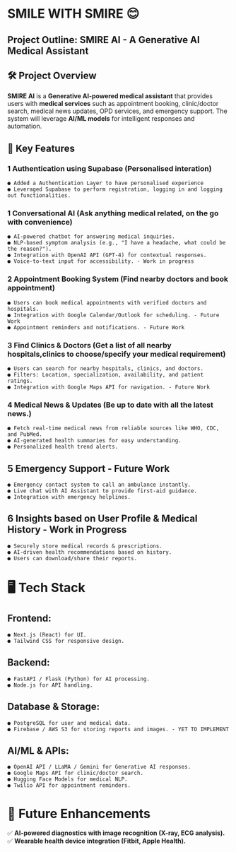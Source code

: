 # SMILE WITH SMIRE 😊

## Project Outline: SMIRE AI - A Generative AI Medical Assistant

## 🛠 Project Overview

**SMIRE AI** is a **Generative AI-powered medical assistant** that provides users with
**medical services** such as appointment booking, clinic/doctor search, medical
news updates, OPD services, and emergency support. The system will leverage **AI/ML models**
for intelligent responses and automation.

## 🚀 Key Features

### 1 Authentication using Supabase (Personalised interation)

```
● Added a Authentication Layer to have personalised experience
● Leveraged Supabase to perform registration, logging in and logging out functionalities.

```

### 1 Conversational AI (Ask anything medical related, on the go with convenience)

```
● AI-powered chatbot for answering medical inquiries.
● NLP-based symptom analysis (e.g., "I have a headache, what could be the reason?").
● Integration with OpenAI API (GPT-4) for contextual responses.
● Voice-to-text input for accessibility. - Work in progress
```
### 2  Appointment Booking System (Find nearby doctors and book appointment)

```
● Users can book medical appointments with verified doctors and hospitals.
● Integration with Google Calendar/Outlook for scheduling. - Future Work
● Appointment reminders and notifications. - Future Work
```
### 3 Find Clinics & Doctors (Get a list of all nearby hospitals,clinics to choose/specify your medical requirement)

```
● Users can search for nearby hospitals, clinics, and doctors.
● Filters: Location, specialization, availability, and patient ratings.
● Integration with Google Maps API for navigation. - Future Work
```
### 4  Medical News & Updates (Be up to date with all the latest news.)

```
● Fetch real-time medical news from reliable sources like WHO, CDC, and PubMed.
● AI-generated health summaries for easy understanding.
● Personalized health trend alerts.
```

## 5  Emergency Support - Future Work

```
● Emergency contact system to call an ambulance instantly.
● Live chat with AI Assistant to provide first-aid guidance.
● Integration with emergency helplines.
```
## 6  Insights based on User Profile & Medical History - Work in Progress

```
● Securely store medical records & prescriptions.
● AI-driven health recommendations based on history.
● Users can download/share their reports.
```

# 🖥 Tech Stack

## Frontend:

```
● Next.js (React) for UI.
● Tailwind CSS for responsive design.
```
## Backend:

```
● FastAPI / Flask (Python) for AI processing.
● Node.js for API handling.
```
## Database & Storage:

```
● PostgreSQL for user and medical data.
● Firebase / AWS S3 for storing reports and images. - YET TO IMPLEMENT
```
## AI/ML & APIs:


```
● OpenAI API / LLaMA / Gemini for Generative AI responses.
● Google Maps API for clinic/doctor search.
● Hugging Face Models for medical NLP.
● Twilio API for appointment reminders.
```
# 🎯 Future Enhancements

✅ **AI-powered diagnostics with image recognition (X-ray, ECG analysis).**
✅ **Wearable health device integration (Fitbit, Apple Health).**



